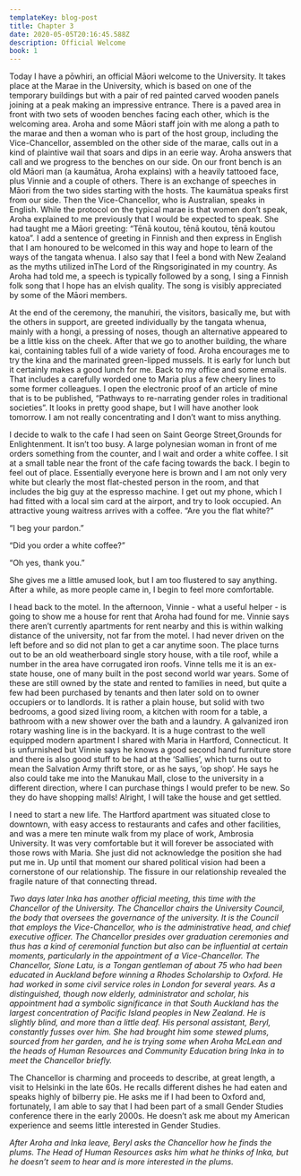 ```yaml
---
templateKey: blog-post
title: Chapter 3
date: 2020-05-05T20:16:45.588Z
description: Official Welcome
book: 1
---
```

Today I have a pōwhiri, an official Māori welcome to the University. It takes place at the Marae in the University, which is based on one of the temporary buildings but with a pair of red painted carved wooden panels joining at a peak making an impressive entrance. There is a paved area in front with two sets of wooden benches facing each other, which is the welcoming area. Aroha and some Māori staff join with me along a path to the marae and then a woman who is part of the host group, including the Vice-Chancellor, assembled on the other side of the marae, calls out in a kind of plaintive wail that soars and dips in an eerie way. Aroha answers that call and we progress to the benches on our side. On our front bench is an old Māori man (a kaumātua, Aroha explains) with a heavily tattooed face, plus Vinnie and a couple of others. There is an exchange of speeches in Māori from the two sides starting with the hosts. The kaumātua speaks first from our side. Then the Vice-Chancellor, who is Australian, speaks in English. While the protocol on the typical marae is that women don’t speak, Aroha explained to me previously that I would be expected to speak. She had taught me a Māori greeting: “Tēnā koutou, tēnā koutou, tēnā koutou katoa”. I add a sentence of greeting in Finnish and then express in English that I am honoured to be welcomed in this way and hope to learn of the ways of the tangata whenua. I also say that I feel a bond with New Zealand as the myths utilized inThe Lord of the Ringsoriginated in my country. As Aroha had told me, a speech is typically followed by a song, I sing a Finnish folk song that I hope has an elvish quality. The song is visibly appreciated by some of the Māori members.



At the end of the ceremony, the manuhiri, the visitors, basically me, but with the others in support, are greeted individually by the tangata whenua, mainly with a hongi, a pressing of noses, though an alternative appeared to be a little kiss on the cheek. After that we go to another building, the whare kai, containing tables full of a wide variety of food. Aroha encourages me to try the kina and the marinated green-lipped mussels. It is early for lunch but it certainly makes a good lunch for me. Back to my office and some emails. That includes a carefully worded one to Maria plus a few cheery lines to some former colleagues. I open the electronic proof of an article of mine that is to be published, “Pathways to re-narrating gender roles in traditional societies”. It looks in pretty good shape, but I will have another look tomorrow. I am not really concentrating and I don’t want to miss anything.



I decide to walk to the cafe I had seen on Saint George Street,Grounds for Enlightenment. It isn’t too busy. A large polynesian woman in front of me orders something from the counter, and I wait and order a white coffee. I sit at a small table near the front of the cafe facing towards the back. I begin to feel out of place. Essentially everyone here is brown and I am not only very white but clearly the most flat-chested person in the room, and that includes the big guy at the espresso machine. I get out my phone, which I had fitted with a local sim card at the airport, and try to look occupied. An attractive young waitress arrives with a coffee. “Are you the flat white?”



“I beg your pardon.”



“Did you order a white coffee?”



“Oh yes, thank you.”



She gives me a little amused look, but I am too flustered to say anything. After a while, as more people came in, I begin to feel more comfortable.



I head back to the motel. In the afternoon, Vinnie - what a useful helper - is going to show me a house for rent that Aroha had found for me. Vinnie says there aren’t currently apartments for rent nearby and this is within walking distance of the university, not far from the motel. I had never driven on the left before and so did not plan to get a car anytime soon. The place turns out to be an old weatherboard single story house, with a tile roof, while a number in the area have corrugated iron roofs. Vinne tells me it is an ex-state house, one of many built in the post second world war years. Some of these are still owned by the state and rented to families in need, but quite a few had been purchased by tenants and then later sold on to owner occupiers or to landlords. It is rather a plain house, but solid with two bedrooms, a good sized living room, a kitchen with room for a table, a bathroom with a new shower over the bath and a laundry. A galvanized iron rotary washing line is in the backyard. It is a huge contrast to the well equipped modern apartment I shared with Maria in Hartford, Connecticut. It is unfurnished but Vinnie says he knows a good second hand furniture store and there is also good stuff to be had at the ‘Sallies’, which turns out to mean the Salvation Army thrift store, or as he says, ‘op shop’. He says he also could take me into the Manukau Mall, close to the university in a different direction, where I can purchase things I would prefer to be new. So they do have shopping malls! Alright, I will take the house and get settled.



I need to start a new life. The Hartford apartment was situated close to downtown, with easy access to restaurants and cafes and other facilities, and was a mere ten minute walk from my place of work, Ambrosia University. It was very comfortable but it will forever be associated with those rows with Maria. She just did not acknowledge the position she had put me in. Up until that moment our shared political vision had been a cornerstone of our relationship. The fissure in our relationship revealed the fragile nature of that connecting thread.



*Two days later Inka has another official meeting, this time with the Chancellor of the University. The Chancellor chairs the University Council, the body that oversees the governance of the university. It is the Council that employs the Vice-Chancellor, who is the administrative head, and chief executive officer. The Chancellor presides over graduation ceremonies and thus has a kind of ceremonial function but also can be influential at certain moments, particularly in the appointment of a Vice-Chancellor. The Chancellor, Sione Latu, is a Tongan gentleman of about 75 who had been educated in Auckland before winning a Rhodes Scholarship to Oxford. He had worked in some civil service roles in London for several years. As a distinguished, though now elderly, administrator and scholar, his appointment had a symbolic significance in that South Auckland has the largest concentration of Pacific Island peoples in New Zealand. He is slightly blind, and more than a little deaf. His personal assistant, Beryl, constantly fusses over him. She had brought him some stewed plums, sourced from her garden, and he is trying some when Aroha McLean and the heads of Human Resources and Community Education bring Inka in to meet the Chancellor briefly.*



The Chancellor is charming and proceeds to describe, at great length, a visit to Helsinki in the late 60s. He recalls different dishes he had eaten and speaks highly of bilberry pie. He asks me if I had been to Oxford and, fortunately, I am able to say that I had been part of a small Gender Studies conference there in the early 2000s. He doesn’t ask me about my American experience and seems little interested in Gender Studies.



*After Aroha and Inka leave, Beryl asks the Chancellor how he finds the plums. The Head of Human Resources asks him what he thinks of Inka, but he doesn’t seem to hear and is more interested in the plums.*